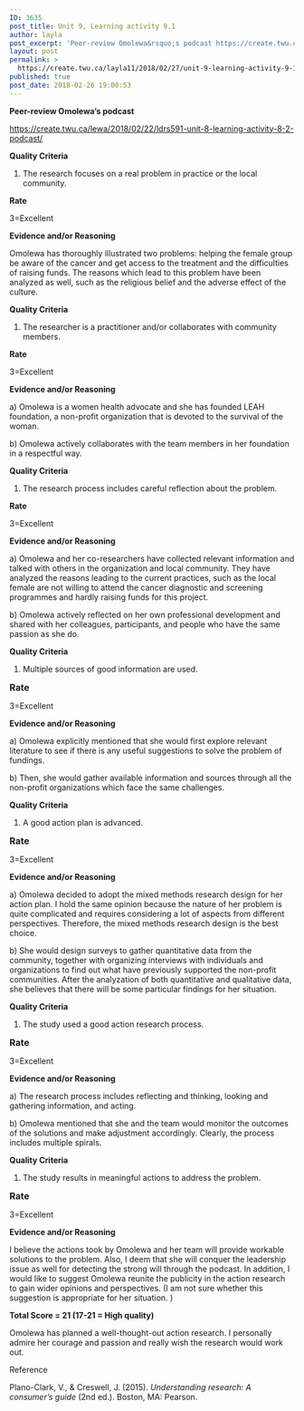 ```yaml
---
ID: 3635
post_title: Unit 9, Learning activity 9.1
author: layla
post_excerpt: 'Peer-review Omolewa&rsquo;s podcast https://create.twu.ca/lewa/2018/02/22/ldrs591-unit-8-learning-activity-8-2-podcast/ Quality Criteria 1. The research focuses on a real problem in practice or the local community. Rate 3=Excellent Evidence and/or Reasoning Omolewa has thoroughly illustrated two problems: helping the female group be aware of the cancer and get access to the treatment and the difficulties of raising funds. The reasons which &hellip; <p><a href="https://create.twu.ca/layla11/2018/02/27/unit-9-learning-activity-9-1/">Continue reading<span> "Unit 9, Learning activity 9.1"</span></a></p>'
layout: post
permalink: >
  https://create.twu.ca/layla11/2018/02/27/unit-9-learning-activity-9-1/
published: true
post_date: 2018-02-26 19:00:53
---
```

<strong>Peer-review Omolewa’s podcast</strong>

<a href="https://create.twu.ca/lewa/2018/02/22/ldrs591-unit-8-learning-activity-8-2-podcast/">https://create.twu.ca/lewa/2018/02/22/ldrs591-unit-8-learning-activity-8-2-podcast/</a>

<strong>Quality Criteria</strong>

<ol>
<li>The research focuses on a real problem in practice or the local community.</li>
</ol>

<strong>Rate</strong>

3=Excellent

<strong>Evidence and/or Reasoning</strong>

Omolewa has thoroughly illustrated two problems: helping the female group be aware of the cancer and get access to the treatment and the difficulties of raising funds. The reasons which lead to this problem have been analyzed as well, such as the religious belief and the adverse effect of the culture.

<strong>Quality Criteria</strong>

<ol>
<li>The researcher is a practitioner and/or collaborates with community members.</li>
</ol>

<strong>Rate</strong>

3=Excellent

<strong>Evidence and/or Reasoning</strong>

a) Omolewa is a women health advocate and she has founded LEAH foundation, a non-profit organization that is devoted to the survival of the woman.

b) Omolewa actively collaborates with the team members in her foundation in a respectful way.

<strong>Quality Criteria</strong>

<ol>
<li>The research process includes careful reflection about the problem.</li>
</ol>

<strong>Rate</strong>

3=Excellent

<strong>Evidence and/or Reasoning</strong>

a) Omolewa and her co-researchers have collected relevant information and talked with others in the organization and local community. They have analyzed the reasons leading to the current practices, such as the local female are not willing to attend the cancer diagnostic and screening programmes and hardly raising funds for this project.

b) Omolewa actively reflected on her own professional development and shared with her colleagues, participants, and people who have the same passion as she do.

<strong>Quality Criteria</strong>

<ol>
<li>Multiple sources of good information are used.</li>
</ol>

<strong style="font-size: 1rem">Rate</strong>

3=Excellent

<strong>Evidence and/or Reasoning</strong>

a) Omolewa explicitly mentioned that she would first explore relevant literature to see if there is any useful suggestions to solve the problem of fundings.

b) Then, she would gather available information and sources through all the non-profit organizations which face the same challenges.

<strong>Quality Criteria</strong>

<ol>
<li>A good action plan is advanced.</li>
</ol>

<strong style="font-size: 1rem">Rate</strong>

3=Excellent

<strong>Evidence and/or Reasoning</strong>

a) Omolewa decided to adopt the mixed methods research design for her action plan. I hold the same opinion because the nature of her problem is quite complicated and requires considering a lot of aspects from different perspectives. Therefore, the mixed methods research design is the best choice.

b) She would design surveys to gather quantitative data from the community, together with organizing interviews with individuals and organizations to find out what have previously supported the non-profit communities. After the analyzation of both quantitative and qualitative data, she believes that there will be some particular findings for her situation.

<strong>Quality Criteria</strong>

<ol>
<li>The study used a good action research process.</li>
</ol>

<strong style="font-size: 1rem">Rate</strong>

3=Excellent

<strong>Evidence and/or Reasoning</strong>

a) The research process includes reflecting and thinking, looking and gathering information, and acting.

b) Omolewa mentioned that she and the team would monitor the outcomes of the solutions and make adjustment accordingly. Clearly, the process includes multiple spirals.

<strong>Quality Criteria</strong>

<ol>
<li>The study results in meaningful actions to address the problem.</li>
</ol>

<strong style="font-size: 1rem">Rate</strong>

3=Excellent

<strong>Evidence and/or Reasoning</strong>

I believe the actions took by Omolewa and her team will provide workable solutions to the problem. Also, I deem that she will conquer the leadership issue as well for detecting the strong will through the podcast. In addition, I would like to suggest Omolewa reunite the publicity in the action research to gain wider opinions and perspectives. (I am not sure whether this suggestion is appropriate for her situation. )

<strong>Total Score = 21 (17-21 = High quality)</strong>

Omolewa has planned a well-thought-out action research. I personally admire her courage and passion and really wish the research would work out.

<p class="p1">Reference</p>

Plano-Clark, V., &amp; Creswell, J. (2015). <em>Understanding research: A consumer’s guide</em> (2nd ed.). Boston, MA: Pearson.